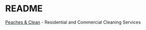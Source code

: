 # README

[Peaches & Clean](http://peachesandclean.net) - Residential and Commercial Cleaning Services